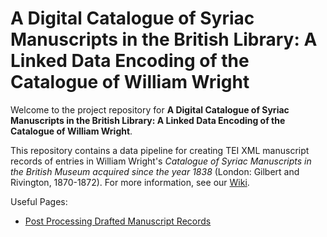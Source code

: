 # A Digital Catalogue of Syriac Manuscripts in the British Library: A Linked Data Encoding of the Catalogue of William Wright

Welcome to the project repository for **A Digital Catalogue of Syriac Manuscripts in the British Library: A Linked Data Encoding of the Catalogue of William Wright**.

This repository contains a data pipeline for creating TEI XML manuscript records of entries in William Wright's _Catalogue of Syriac Manuscripts in the British Museum acquired since the year 1838_ (London: Gilbert and Rivington, 1870-1872). For more information, see our [Wiki](https://github.com/srophe/wright-catalogue/wiki).

Useful Pages:

- [Post Processing Drafted Manuscript Records](https://github.com/srophe/wright-catalogue/wiki/Post-Processing-Drafted-Manuscript-Records)
